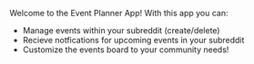 Welcome to the Event Planner App! With this app you can:
- Manage events within your subreddit (create/delete)
- Recieve notfications for upcoming events in your subreddit
- Customize the events board to your community needs! 